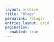 ```yaml
---
layout: archive       
title: "Blogs"
permalink: /blogs/
entries_layout: grid
pagination:
  enabled: true 
---
```

